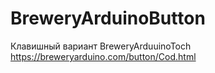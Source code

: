 # BreweryArduinoButton
Клавишный вариант BreweryArduuinoToch
https://breweryarduino.com/button/Cod.html
